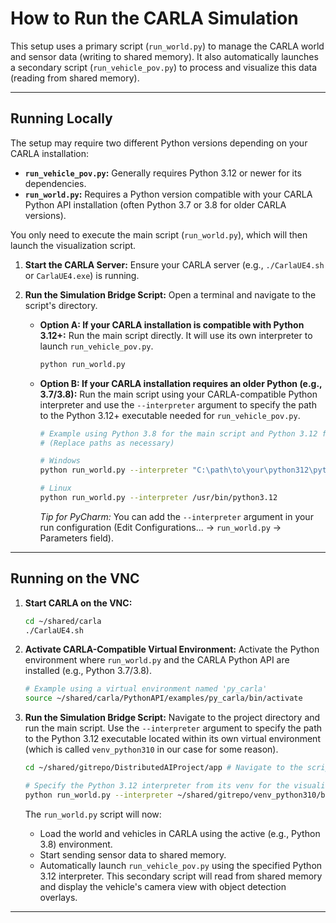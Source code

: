 # How to Run the CARLA Simulation

This setup uses a primary script (`run_world.py`) to manage the CARLA world and sensor data (writing to shared memory). It also automatically launches a secondary script (`run_vehicle_pov.py`) to process and visualize this data (reading from shared memory).

---

## Running Locally

The setup may require two different Python versions depending on your CARLA installation:

* **`run_vehicle_pov.py`:** Generally requires Python 3.12 or newer for its dependencies.
* **`run_world.py`:** Requires a Python version compatible with your CARLA Python API installation (often Python 3.7 or 3.8 for older CARLA versions).

You only need to execute the main script (`run_world.py`), which will then launch the visualization script.

1.  **Start the CARLA Server:**
    Ensure your CARLA server (e.g., `./CarlaUE4.sh` or `CarlaUE4.exe`) is running.

2.  **Run the Simulation Bridge Script:**
    Open a terminal and navigate to the script's directory.

    * **Option A: If your CARLA installation is compatible with Python 3.12+:**
        Run the main script directly. It will use its own interpreter to launch `run_vehicle_pov.py`.
        ```bash
        python run_world.py
        ```

    * **Option B: If your CARLA installation requires an older Python (e.g., 3.7/3.8):**
        Run the main script using your CARLA-compatible Python interpreter and use the `--interpreter` argument to specify the path to the Python 3.12+ executable needed for `run_vehicle_pov.py`.
        ```bash
        # Example using Python 3.8 for the main script and Python 3.12 for the second
        # (Replace paths as necessary)

        # Windows
        python run_world.py --interpreter "C:\path\to\your\python312\python.exe"

        # Linux
        python run_world.py --interpreter /usr/bin/python3.12
        ```
        *Tip for PyCharm:* You can add the `--interpreter` argument in your run configuration (Edit Configurations... -> `run_world.py` -> Parameters field).

---

## Running on the VNC

1.  **Start CARLA on the VNC:**
    ```bash
    cd ~/shared/carla
    ./CarlaUE4.sh
    ```

2.  **Activate CARLA-Compatible Virtual Environment:**
    Activate the Python environment where `run_world.py` and the CARLA Python API are installed (e.g., Python 3.7/3.8).
    ```bash
    # Example using a virtual environment named 'py_carla'
    source ~/shared/carla/PythonAPI/examples/py_carla/bin/activate
    ```

3.  **Run the Simulation Bridge Script:**
    Navigate to the project directory and run the main script. Use the `--interpreter` argument to specify the path to the Python 3.12 executable located within its own virtual environment (which is called `venv_python310` in our case for some reason).
    ```bash
    cd ~/shared/gitrepo/DistributedAIProject/app # Navigate to the script's location

    # Specify the Python 3.12 interpreter from its venv for the visualization script
    python run_world.py --interpreter ~/shared/gitrepo/venv_python310/bin/python3.12
    ```

    The `run_world.py` script will now:
    * Load the world and vehicles in CARLA using the active (e.g., Python 3.8) environment.
    * Start sending sensor data to shared memory.
    * Automatically launch `run_vehicle_pov.py` using the specified Python 3.12 interpreter. This secondary script will read from shared memory and display the vehicle's camera view with object detection overlays.

---